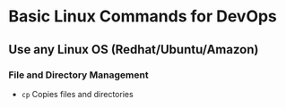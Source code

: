# Basic Linux Commands for DevOps

## Use any Linux OS (Redhat/Ubuntu/Amazon)

### File and Directory Management

- `cp` Copies files and directories 
